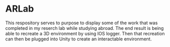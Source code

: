 # ARLab

This respository serves to purpose to display some of the work that was completed in my reserch lab while studying abroad.
The end result is being able to recreate a 3D environment by using IOS logger. Then that recreation can then be plugged into Unity to create an interactable environment.
